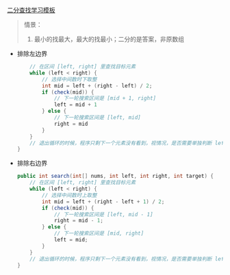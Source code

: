 [二分查找学习模板](https://liweiwei1419.gitee.io/leetcode-algo/2019/06/17/leetcode-solution-new/search-insert-position/)

> 情景：
>
> 1. 最小的找最大，最大的找最小；二分的是答案，非原数组

- 排除左边界

  ```java
      // 在区间 [left, right] 里查找目标元素
      while (left < right) {
          // 选择中间数时下取整
          int mid = left + (right - left) / 2;
          if (check(mid)) {
              // 下一轮搜索区间是 [mid + 1, right]
              left = mid + 1
          } else {
              // 下一轮搜索区间是 [left, mid]
              right = mid
          }
      }
      // 退出循环的时候，程序只剩下一个元素没有看到，视情况，是否需要单独判断 left（或者 right）这个下标的元素是否符合题意
  }
  ```

- 排除右边界

  ```java
  public int search(int[] nums, int left, int right, int target) {
      // 在区间 [left, right] 里查找目标元素
      while (left < right) {
          // 选择中间数时上取整
          int mid = left + (right - left + 1) / 2;
          if (check(mid)) {
              // 下一轮搜索区间是 [left, mid - 1]
              right = mid - 1;
          } else {
              // 下一轮搜索区间是 [mid, right]
              left = mid;
          }
      }
      // 退出循环的时候，程序只剩下一个元素没有看到，视情况，是否需要单独判断 left（或者 right）这个下标的元素是否符合题意
  }
  ```

  

